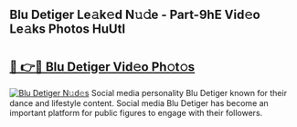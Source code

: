 ## Blu Detiger Le𝚊k𝚎d N𝚞𝚍e - Part-9hE Vid𝚎o Le𝚊ks Photos HuUtl

# <h2><a href="http://fbdqgqf.evod.top/?m=Blu+Detiger">🔗 👉🔴 Blu Detiger Vid𝚎o Ph𝚘t𝚘s</a></h2>

[![Blu Detiger N𝚞d𝚎s](https://i.imgur.com/8V9OHl7.gif)](http://fbdqgqf.evod.top/?m=Blu+Detiger)
Social media personality Blu Detiger known for their dance and lifestyle content. Social media Blu Detiger has become an important platform for public figures to engage with their followers. 
